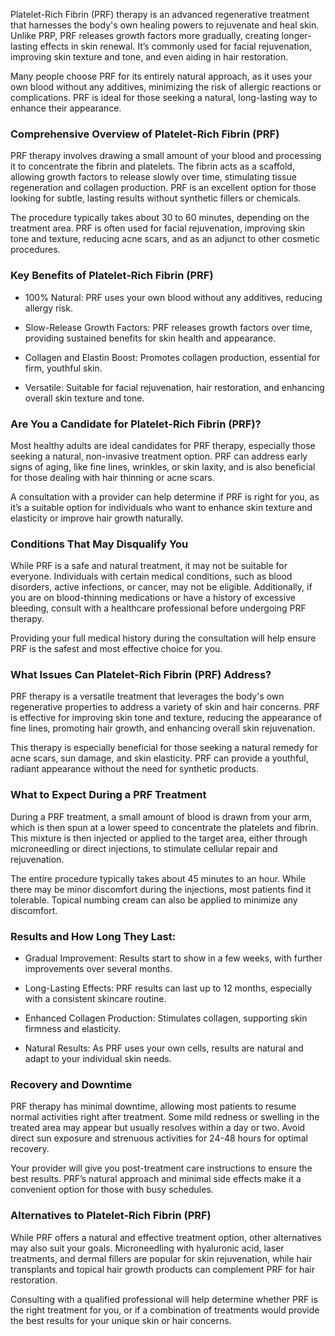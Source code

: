 <p class="services-details-two__text-2">
   Platelet-Rich Fibrin (PRF) therapy is an advanced regenerative treatment that harnesses the body's own healing powers to rejuvenate and heal skin. Unlike PRP, PRF releases growth factors more gradually, creating longer-lasting effects in skin renewal. It’s commonly used for facial rejuvenation, improving skin texture and tone, and even aiding in hair restoration.
</p>
<p class="services-details-two__text-2">
   Many people choose PRF for its entirely natural approach, as it uses your own blood without any additives, minimizing the risk of allergic reactions or complications. PRF is ideal for those seeking a natural, long-lasting way to enhance their appearance.
</p>

<h3 class="services-details-two__title-2">
   Comprehensive Overview of Platelet-Rich Fibrin (PRF)
</h3>
<p class="services-details-two__text-2">
   PRF therapy involves drawing a small amount of your blood and processing it to concentrate the fibrin and platelets. The fibrin acts as a scaffold, allowing growth factors to release slowly over time, stimulating tissue regeneration and collagen production. PRF is an excellent option for those looking for subtle, lasting results without synthetic fillers or chemicals.
</p>
<p class="services-details-two__text-2">
   The procedure typically takes about 30 to 60 minutes, depending on the treatment area. PRF is often used for facial rejuvenation, improving skin tone and texture, reducing acne scars, and as an adjunct to other cosmetic procedures.
</p>

<h3 class="services-details-two__title-2">
   Key Benefits of Platelet-Rich Fibrin (PRF)
</h3>
<ul class="services-details-two__points list-unstyled list-service">
   <li>
       <div class="icon">
           <span class="fa fa-check"></span>
       </div>
       <div class="text">
           <p>100% Natural: PRF uses your own blood without any additives, reducing allergy risk.</p>
       </div>
   </li>
   <li>
       <div class="icon">
           <span class="fa fa-check"></span>
       </div>
       <div class="text">
           <p>Slow-Release Growth Factors: PRF releases growth factors over time, providing sustained benefits for skin health and appearance.</p>
       </div>
   </li>
   <li>
       <div class="icon">
           <span class="fa fa-check"></span>
       </div>
       <div class="text">
           <p>Collagen and Elastin Boost: Promotes collagen production, essential for firm, youthful skin.</p>
       </div>
   </li>
   <li>
       <div class="icon">
           <span class="fa fa-check"></span>
       </div>
       <div class="text">
           <p>Versatile: Suitable for facial rejuvenation, hair restoration, and enhancing overall skin texture and tone.</p>
       </div>
   </li>
</ul>

<h3 class="services-details-two__title-2">
   Are You a Candidate for Platelet-Rich Fibrin (PRF)?
</h3>
<p class="services-details-two__text-2">
   Most healthy adults are ideal candidates for PRF therapy, especially those seeking a natural, non-invasive treatment option. PRF can address early signs of aging, like fine lines, wrinkles, or skin laxity, and is also beneficial for those dealing with hair thinning or acne scars.
</p>
<p class="services-details-two__text-2">
   A consultation with a provider can help determine if PRF is right for you, as it’s a suitable option for individuals who want to enhance skin texture and elasticity or improve hair growth naturally.
</p>

<h3 class="services-details-two__title-2">
   Conditions That May Disqualify You
</h3>
<p class="services-details-two__text-2">
   While PRF is a safe and natural treatment, it may not be suitable for everyone. Individuals with certain medical conditions, such as blood disorders, active infections, or cancer, may not be eligible. Additionally, if you are on blood-thinning medications or have a history of excessive bleeding, consult with a healthcare professional before undergoing PRF therapy.
</p>
<p class="services-details-two__text-2">
   Providing your full medical history during the consultation will help ensure PRF is the safest and most effective choice for you.
</p>

<h3 class="services-details-two__title-2">
   What Issues Can Platelet-Rich Fibrin (PRF) Address?
</h3>
<p class="services-details-two__text-2">
   PRF therapy is a versatile treatment that leverages the body's own regenerative properties to address a variety of skin and hair concerns. PRF is effective for improving skin tone and texture, reducing the appearance of fine lines, promoting hair growth, and enhancing overall skin rejuvenation.
</p>
<p class="services-details-two__text-2">
   This therapy is especially beneficial for those seeking a natural remedy for acne scars, sun damage, and skin elasticity. PRF can provide a youthful, radiant appearance without the need for synthetic products.
</p>

<h3 class="services-details-two__title-2">
   What to Expect During a PRF Treatment
</h3>
<p class="services-details-two__text-2">
   During a PRF treatment, a small amount of blood is drawn from your arm, which is then spun at a lower speed to concentrate the platelets and fibrin. This mixture is then injected or applied to the target area, either through microneedling or direct injections, to stimulate cellular repair and rejuvenation.
</p>
<p class="services-details-two__text-2">
   The entire procedure typically takes about 45 minutes to an hour. While there may be minor discomfort during the injections, most patients find it tolerable. Topical numbing cream can also be applied to minimize any discomfort.
</p>

<h3 class="services-details-two__title-2">
   Results and How Long They Last:
</h3>
<ul class="services-details-two__points list-unstyled list-service">
   <li>
       <div class="icon">
           <span class="fa fa-check"></span>
       </div>
       <div class="text">
           <p>Gradual Improvement: Results start to show in a few weeks, with further improvements over several months.</p>
       </div>
   </li>
   <li>
       <div class="icon">
           <span class="fa fa-check"></span>
       </div>
       <div class="text">
           <p>Long-Lasting Effects: PRF results can last up to 12 months, especially with a consistent skincare routine.</p>
       </div>
   </li>
   <li>
       <div class="icon">
           <span class="fa fa-check"></span>
       </div>
       <div class="text">
           <p>Enhanced Collagen Production: Stimulates collagen, supporting skin firmness and elasticity.</p>
       </div>
   </li>
   <li>
       <div class="icon">
           <span class="fa fa-check"></span>
       </div>
       <div class="text">
           <p>Natural Results: As PRF uses your own cells, results are natural and adapt to your individual skin needs.</p>
       </div>
   </li>
</ul>

<h3 class="services-details-two__title-2">
   Recovery and Downtime
</h3>
<p class="services-details-two__text-2">
   PRF therapy has minimal downtime, allowing most patients to resume normal activities right after treatment. Some mild redness or swelling in the treated area may appear but usually resolves within a day or two. Avoid direct sun exposure and strenuous activities for 24-48 hours for optimal recovery.
</p>
<p class="services-details-two__text-2">
   Your provider will give you post-treatment care instructions to ensure the best results. PRF’s natural approach and minimal side effects make it a convenient option for those with busy schedules.
</p>

<h3 class="services-details-two__title-2">
   Alternatives to Platelet-Rich Fibrin (PRF)
</h3>
<p class="services-details-two__text-2">
   While PRF offers a natural and effective treatment option, other alternatives may also suit your goals. Microneedling with hyaluronic acid, laser treatments, and dermal fillers are popular for skin rejuvenation, while hair transplants and topical hair growth products can complement PRF for hair restoration.
</p>
<p class="services-details-two__text-2">
   Consulting with a qualified professional will help determine whether PRF is the right treatment for you, or if a combination of treatments would provide the best results for your unique skin or hair concerns.
</p>
